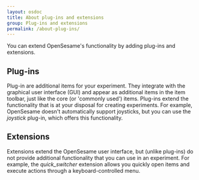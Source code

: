 ```yaml
---
layout: osdoc
title: About plug-ins and extensions
group: Plug-ins and extensions
permalink: /about-plug-ins/
---
```


You can extend OpenSesame's functionality by adding plug-ins and extensions.

## Plug-ins

Plug-in are additional items for your experiment. They integrate with the graphical user interface (GUI) and appear as additional items in the item toolbar, just like the core (or 'commonly used') items. Plug-ins extend the functionality that is at your disposal for creating experiments. For example, OpenSesame doesn't automatically support joysticks, but you can use the *joystick* plug-in, which offers this functionality.

## Extensions

Extensions extend the OpenSesame user interface, but (unlike plug-ins) do not provide additional functionality that you can use in an experiment. For example, the *quick_switcher* extension allows you quickly open items and execute actions through a keyboard-controlled menu.
